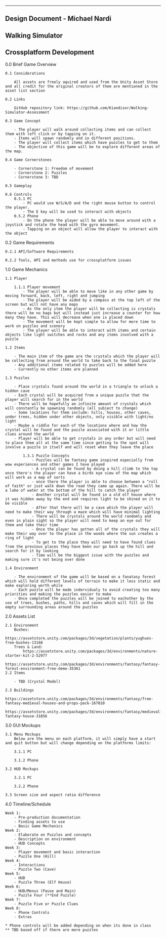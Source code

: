 -------------------------------
Design Document - Michael Nardi
-------------------------------
Walking Simulator
-------------------------------
Crossplatform Development
-------------------------------

0.0 Brief Game Overview

	0.1 Considerations

		All assets are freely aquired and used from the Unity Asset Store and all credit for the original creators of them are mentioned in the asset list section

	0.2 Links

		GitHub repository link: https://github.com/Kiandisor/Walking-Simulator-Assessment

	0.3 Game Concept

		- The player will walk around collecting items and can collect them with left click or by tapping on it.
		- Items will spawn randomly and in different positions.
		- The player will collect items which have puzzles to get to them
		- The objective of this game will be to explore different areas of the map.

	0.4 Game Cornerstones

		- Cornerstone 1: Freedom of movement
		- Cornerstone 2: Puzzles
		- Cornerstone 3: TBD 

	0.5 Gameplay

	0.6 Controls
		0.5.1 PC
			- PC would use W/S/A/D and the right mouse button to control the player.
			- The E key will be used to interact with objects
		0.5.2 Phone
			- On the phone the player will be able to move around with a joystick and rotate the head with the gyro movement.
			- Tapping on an object will allow the player to interact with the object 

0.2 Game Requirements

	0.2.1 API/Software Requirements

	0.2.2 Tools, API and methods use for crossplatform issues

1.0 Game Mechanics

	1.1 Player 

		1.1.1 Player movement
			- The player will be able to move like in any other game by moving forward, back, left, right and jumping 
			- The player will be aided by a compass at the top left of the screen but will not have any maps 
			- As the only item the player will be collecting is crystals there will be no bags but will instead just increase a counter for how many they have. This will decrease when one is placed down 
			- The movement will be kept simple to allow for more time to work on puzzles and scenery 
			- The player will be able to interact with items and certain objects like light switches and rocks and any items involved with a puzzle

	1.2 Items
		
		- The main item of the game are the crystals which the player will be collecting from around the world to take back to the final puzzle
		- Any additional items related to puzzles will be added here
		- Currently no other items are planned

	1.3 Puzzles

		- Place crystals found around the world in a triangle to unlock a hidden cave 
		- Each crystal will be acquired from a unique puzzle that the player will search for in the world 
		- There will be hopefully an infinite amount of crystals which will constantly be spawning randomly (all subject to change) 
		- Some locations for them include: hills, houses, other caves, under trees, hidden under other objects, only visible with light/no light 
		- Maybe a riddle for each of the locations where and how the crystal will be found and the puzzle associated with it or little clues around the world 
		- Player will be able to get crystals in any order but will need to place them all at the same time since getting to the spot will involve a puzzle in itself and will reset when they leave the place

			1.3.1 Puzzle Concepts
				- Puzzles will be fantasy game inspired especially from wow experiences and other games I have played 
				- A crystal can be found by doing a hill climb to the top once there's the player can have a birds eye view of the map which will work as a map of sorts 
				- once there the player is able to choose between a "roll of faith" or just walk down the road they came up again. There will be a lake of water at the bottom of the hill to catch the player 
				- Another crystal will be found in a old elf house where it was hidden away by the end and requires light to be shined on it to be visible 
				- After that there will be a cave which the player will need to make their way through a maze which will have minimal lighting 
				- There will be crystals around the world randomly and even in plain sight so the player will need to keep an eye out for them and take their time 
				- Once the player has gotten all of the crystals they will make their way over to the place in the woods where the sun creates a ring of light
				- To get to the place they will need to have found clues from the previous places they have been our go back up the hill and search for it by looking 
				- Time will be the biggest issue with the puzzles and making sure it's not being over done 

	1.4 Environment

		- The environment of the game will be based on a fanatasy forest which will hold different levels of terrain to make it less static and make exploring worth while
		- Each puzzle will be made indervidualy to avoid creating too many priorities and making the puzzles easier to make
		- Once completed the puzzles will be joined to eachother by the use of trees, bushes, paths, hills and caves which will fill in the empty surrounding areas around the puzzles

2.0 Assets List

	2.1 Environment
		Bushes:
			https://assetstore.unity.com/packages/3d/vegetation/plants/yughues-free-bushes-13168
		Trees & Land:
			https://assetstore.unity.com/packages/3d/environments/nature-starter-kit-2-52977
			https://assetstore.unity.com/packages/3d/environments/fantasy/fantasy-forest-environment-free-demo-35361
	2.2 Items

		- TBD (Crystal Model)	

	2.3 Buildings
		https://assetstore.unity.com/packages/3d/environments/fantasy/free-fantasy-medieval-houses-and-props-pack-167010
		https://assetstore.unity.com/packages/3d/environments/fantasy/medieval-fantasy-house-31856
3.0 GUI Mockups

	3.1 Menu Mockups
		Below are the menu on each platform, it will simply have a start and quit button but will change depending on the platforms limits:

		3.1.1 PC

		3.1.2 Phone

	3.2 HUD Mockups

		3.2.1 PC

		3.2.2 Phone

	3.3 Screen size and aspect ratio difference

4.0 Timeline/Schedule

	Week 1:
		- Pre-production documentation
		- Finding assets to use
		- Basic Game Mechanics
	Week 2:
		- Elaborate on Puzzles and concepts
		- Description on environment
		- HUD Concepts
	Week 3:
		- Player movement and basic interaction
		- Puzzle One (Hill)
	Week 4:
		- Interactions
		- Puzzle Two (Cave)
	Week 5:
		- HUD
		- Puzzle Three (Elf House)
	Week 6:
		- HUD/Menus (Pause and Main)
		- Puzzle Four (**End Puzzle)
	Week 7:
		- Puzzle Five or Puzzle Clues
	Week 8:
		- Phone Controls
		- Extras

	* Phone controls will be added depending on when its done in class
	** TBD based off if there are more puzzles
